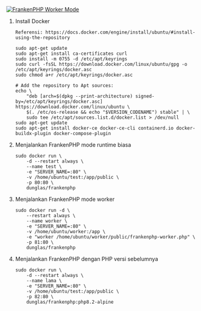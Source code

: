 [![FrankenPHP Worker Mode](https://img.youtube.com/vi/VgQHVl2F2zE/0.jpg)](https://www.youtube.com/watch?v=VgQHVl2F2zE)

1.  Install Docker
    ```
    Referensi: https://docs.docker.com/engine/install/ubuntu/#install-using-the-repository

    sudo apt-get update
    sudo apt-get install ca-certificates curl
    sudo install -m 0755 -d /etc/apt/keyrings
    sudo curl -fsSL https://download.docker.com/linux/ubuntu/gpg -o /etc/apt/keyrings/docker.asc
    sudo chmod a+r /etc/apt/keyrings/docker.asc

    # Add the repository to Apt sources:
    echo \
        "deb [arch=$(dpkg --print-architecture) signed-by=/etc/apt/keyrings/docker.asc] https://download.docker.com/linux/ubuntu \
        $(. /etc/os-release && echo "$VERSION_CODENAME") stable" | \
        sudo tee /etc/apt/sources.list.d/docker.list > /dev/null
    sudo apt-get update
    sudo apt-get install docker-ce docker-ce-cli containerd.io docker-buildx-plugin docker-compose-plugin
    ```

2.  Menjalankan FrankenPHP mode runtime biasa
    ```
    sudo docker run \
        -d --restart always \
        --name test \
        -e "SERVER_NAME=:80" \
        -v /home/ubuntu/test:/app/public \
        -p 80:80 \
        dunglas/frankenphp
    ```

3.  Menjalankan FrankenPHP mode worker
    ```
    sudo docker run -d \
        --restart always \
        --name worker \
        -e "SERVER_NAME=:80" \
        -v /home/ubuntu/worker:/app \
        -e "worker /home/ubuntu/worker/public/frankenphp-worker.php" \
        -p 81:80 \
        dunglas/frankenphp
    ```

4.  Menjalankan FrankenPHP dengan PHP versi sebelumnya
    ```
    sudo docker run \
        -d --restart always \
        --name lama \
        -e "SERVER_NAME=:80" \
        -v /home/ubuntu/test:/app/public \
        -p 82:80 \
        dunglas/frankenphp:php8.2-alpine
    ```
